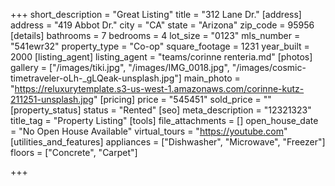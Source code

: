 +++
short_description = "Great Listing"
title = "312 Lane Dr."
[address]
address = "419 Abbot Dr."
city = "CA"
state = "Arizona"
zip_code = 95956
[details]
bathrooms = 7
bedrooms = 4
lot_size = "0123"
mls_number = "541ewr32"
property_type = "Co-op"
square_footage = 1231
year_built = 2000
[listing_agent]
listing_agent = "teams/corinne renteria.md"
[photos]
gallery = ["/images/tiki.jpg", "/images/IMG_0018.jpg", "/images/cosmic-timetraveler-oLh-_gLQeak-unsplash.jpg"]
main_photo = "https://reluxurytemplate.s3-us-west-1.amazonaws.com/corinne-kutz-211251-unsplash.jpg"
[pricing]
price = "545451"
sold_price = ""
[property_status]
status = "Rented"
[seo]
meta_description = "12321323"
title_tag = "Property Listing"
[tools]
file_attachments = []
open_house_date = "No Open House Available"
virtual_tours = "https://youtube.com"
[utilities_and_features]
appliances = ["Dishwasher", "Microwave", "Freezer"]
floors = ["Concrete", "Carpet"]

+++
